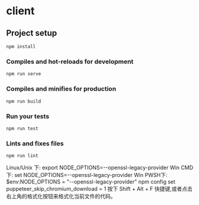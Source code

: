 # client

## Project setup
```
npm install
```

### Compiles and hot-reloads for development
```
npm run serve
```

### Compiles and minifies for production
```
npm run build
```

### Run your tests
```
npm run test
```

### Lints and fixes files
```
npm run lint
```
Linux/Unix 下: export NODE_OPTIONS=--openssl-legacy-provider
Win CMD下: set NODE_OPTIONS=--openssl-legacy-provider
Win PWSH下: $env:NODE_OPTIONS = "--openssl-legacy-provider"
npm config set puppeteer_skip_chromium_download = 1
按下 Shift + Alt + F 快捷键,或者点击右上角的格式化按钮来格式化当前文件的代码。
